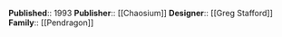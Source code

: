 **Published**:: 1993
**Publisher**:: [[Chaosium]]
**Designer**:: [[Greg Stafford]]
**Family**:: [[Pendragon]]


